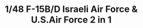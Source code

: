 ---
layout: product
title: "1/48 F-15B/D Israeli Air Force & U.S.Air Force 2 in 1"
price: "10000" 
desc: "Maketa"
img_path: "/assets/img/GWH04815.jpg"
brand: "N/A"
available: false
special_offer: false
new: false
soon: false
cat: "010000"
subcat: "010900"
subsubcat: "0N/A"
sifra: "GWH04815"
popular: true
---